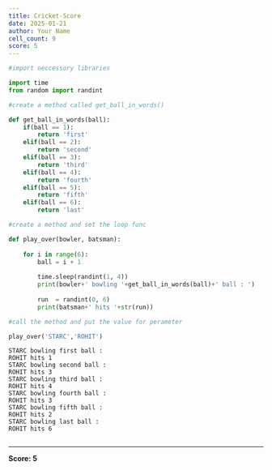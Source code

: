 ```yaml
---
title: Cricket-Score
date: 2025-01-21
author: Your Name
cell_count: 9
score: 5
---
```


```python
#import neccessory libraries
```


```python
import time
from random import randint
```


```python
#create a method called get_ball_in_words()
```


```python
def get_ball_in_words(ball):
    if(ball == 1):
        return 'first'
    elif(ball == 2):
        return 'second'
    elif(ball == 3):
        return 'third'
    elif(ball == 4):
        return 'fourth'
    elif(ball == 5):
        return 'fifth'
    elif(ball == 6):
        return 'last' 
```


```python
#create a method and set the loop func
```


```python
def play_over(bowler, batsman):
    
    for i in range(6):       
        ball = i + 1
             
        time.sleep(randint(1, 4))
        print(bowler+' bowling '+get_ball_in_words(ball)+' ball : ')
        
        run  = randint(0, 6)
        print(batsman+' hits '+str(run))
```


```python
#call the method and put the value for perameter
```


```python
play_over('STARC','ROHIT')
```

    STARC bowling first ball : 
    ROHIT hits 1
    STARC bowling second ball : 
    ROHIT hits 3
    STARC bowling third ball : 
    ROHIT hits 4
    STARC bowling fourth ball : 
    ROHIT hits 3
    STARC bowling fifth ball : 
    ROHIT hits 2
    STARC bowling last ball : 
    ROHIT hits 6



```python

```


---
**Score: 5**
